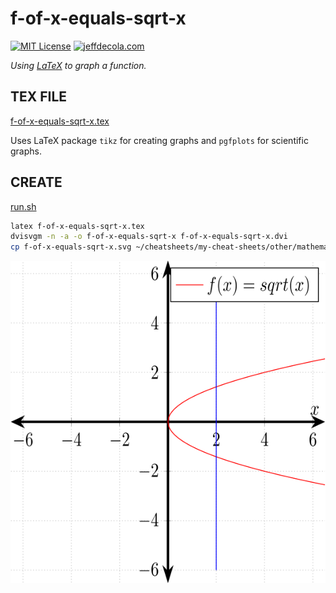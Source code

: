 # f-of-x-equals-sqrt-x

[![MIT License](http://img.shields.io/:license-mit-blue.svg)](http://jeffdecola.mit-license.org)
[![jeffdecola.com](https://img.shields.io/badge/website-jeffdecola.com-blue)](https://jeffdecola.com)

_Using
[LaTeX](https://github.com/JeffDeCola/my-cheat-sheets/tree/master/software/development/languages/latex-cheat-sheet/)
to graph a function._

## TEX FILE

[f-of-x-equals-sqrt-x.tex](https://github.com/JeffDeCola/my-latex-renders/blob/master/mathematics/pure/structures/algebra/f-of-x-equals-sqrt-x/f-of-x-equals-sqrt-x.tex)

Uses LaTeX package `tikz` for creating graphs
and `pgfplots` for scientific graphs.

## CREATE

[run.sh](https://github.com/JeffDeCola/my-latex-renders/blob/master/mathematics/pure/structures/algebra/f-of-x-equals-sqrt-x/run.sh)

```bash
latex f-of-x-equals-sqrt-x.tex
dvisvgm -n -a -o f-of-x-equals-sqrt-x f-of-x-equals-sqrt-x.dvi
cp f-of-x-equals-sqrt-x.svg ~/cheatsheets/my-cheat-sheets/other/mathematics/pure/structures/algebra-cheat-sheet/pgfplots-pics/.
```

<p align="center">
    <img src="f-of-x-equals-sqrt-x.svg"
    align="middle"
</p>
